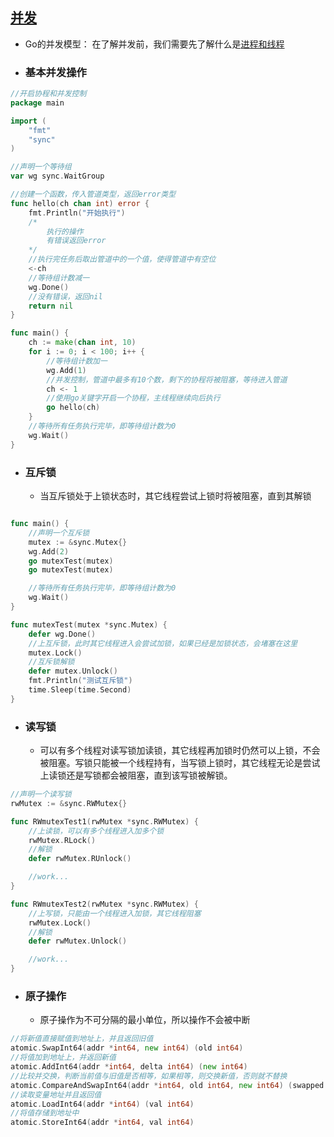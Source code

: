 ## [并发](并发.go)
- Go的并发模型：
在了解并发前，我们需要先了解什么是[进程和线程](../操作系统/进程与线程.md)
- ### 基本并发操作
```go
//开启协程和并发控制
package main

import (
	"fmt"
	"sync"
)

//声明一个等待组
var wg sync.WaitGroup

//创建一个函数，传入管道类型，返回error类型
func hello(ch chan int) error {
	fmt.Println("开始执行")
	/*
		执行的操作
		有错误返回error
	*/
	//执行完任务后取出管道中的一个值，使得管道中有空位
	<-ch
	//等待组计数减一
	wg.Done()
	//没有错误，返回nil
	return nil
}

func main() {
	ch := make(chan int, 10)
	for i := 0; i < 100; i++ {
		//等待组计数加一
		wg.Add(1)
		//并发控制，管道中最多有10个数，剩下的协程将被阻塞，等待进入管道
		ch <- 1
		//使用go关键字开启一个协程，主线程继续向后执行
		go hello(ch)
	}
	//等待所有任务执行完毕，即等待组计数为0
	wg.Wait()
}
```
- ### 互斥锁
  - 当互斥锁处于上锁状态时，其它线程尝试上锁时将被阻塞，直到其解锁
```go

func main() {
	//声明一个互斥锁
	mutex := &sync.Mutex{}
	wg.Add(2)
	go mutexTest(mutex)
	go mutexTest(mutex)

	//等待所有任务执行完毕，即等待组计数为0
	wg.Wait()
}

func mutexTest(mutex *sync.Mutex) {
	defer wg.Done()
	//上互斥锁，此时其它线程进入会尝试加锁，如果已经是加锁状态，会堵塞在这里
	mutex.Lock()
	//互斥锁解锁
	defer mutex.Unlock()
	fmt.Println("测试互斥锁")
	time.Sleep(time.Second)
}
```

- ### 读写锁
  - 可以有多个线程对读写锁加读锁，其它线程再加锁时仍然可以上锁，不会被阻塞。写锁只能被一个线程持有，当写锁上锁时，其它线程无论是尝试上读锁还是写锁都会被阻塞，直到该写锁被解锁。
```Go
//声明一个读写锁
rwMutex := &sync.RWMutex{}

func RWmutexTest1(rwMutex *sync.RWMutex) {
	//上读锁，可以有多个线程进入加多个锁
	rwMutex.RLock()
	//解锁
	defer rwMutex.RUnlock()

	//work...
}

func RWmutexTest2(rwMutex *sync.RWMutex) {
	//上写锁，只能由一个线程进入加锁，其它线程阻塞
	rwMutex.Lock()
	//解锁
	defer rwMutex.Unlock()

	//work...
}
```

- ### 原子操作
  - 原子操作为不可分隔的最小单位，所以操作不会被中断
```Go
//将新值直接赋值到地址上，并且返回旧值
atomic.SwapInt64(addr *int64, new int64) (old int64)
//将值加到地址上，并返回新值
atomic.AddInt64(addr *int64, delta int64) (new int64)
//比较并交换，判断当前值与旧值是否相等，如果相等，则交换新值，否则就不替换
atomic.CompareAndSwapInt64(addr *int64, old int64, new int64) (swapped bool)
//读取变量地址并且返回值
atomic.LoadInt64(addr *int64) (val int64)
//将值存储到地址中
atomic.StoreInt64(addr *int64, val int64)
```